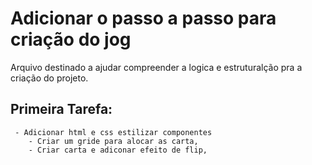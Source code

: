 # Adicionar o passo a passo para criação do jog 

 Arquivo destinado a ajudar compreender a logica e estruturalção pra a criação do projeto.

 ## Primeira Tarefa:
    
     - Adicionar html e css estilizar componentes 
        - Criar um gride para alocar as carta, 
        - Criar carta e adiconar efeito de flip,